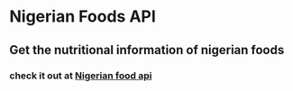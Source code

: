 # Nigerian Foods API

## Get the nutritional information of nigerian foods

### check it out at [Nigerian food api](https://www.nigerianfoods.herokuapp.com/api/)